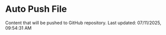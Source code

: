 # Auto Push File

Content that will be pushed to GitHub repository.
Last updated: 07/11/2025, 09:54:31 AM